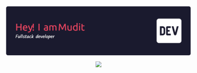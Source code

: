 ![Header](./github-header-image.png)
<p align="center">
  <a href="https://skillicons.dev">
    <img src="https://skillicons.dev/icons?i=nextjs,react,ts,js,nodejs,express,mongodb,postgres,mysql,python,tensorflow,pytorch,html,css,tailwind,sass,docker,aws,vercel,netlify,github,githubactions,git,vscode,npm,yarn,postman,nginx,firebase,supabase" />
  </a>
</p>
